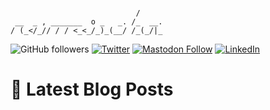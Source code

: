 ```

                            /
 __  _ , _______  o _   _. /_  __.
/ (_</_// / / <_<_/_)_(__/ /_(_/|_

```

![GitHub followers](https://img.shields.io/github/followers/revmischa?style=for-the-badge&logo=github&logoColor=white&color=1CA2F1)
[![Twitter](https://img.shields.io/badge/Twitter-Profile-informational?style=for-the-badge&logo=twitter&logoColor=white&color=1CA2F1)](https://twitter.com/spiegelmock)
[![Mastodon Follow](https://img.shields.io/mastodon/follow/38970?domain=https%3A%2F%2Fsocial.coop&label=ActivityPub&logoColor=white&color=1CA2F1)](https://social.coop/@wooster)
[![LinkedIn](https://img.shields.io/badge/LinkedIn-Profile-informational?style=for-the-badge&logo=linkedin&logoColor=white&color=0D76A8)](https://www.linkedin.com/in/spiegelmock/)



# 📩 Latest Blog Posts
<!-- BLOG-POST-LIST:START -->
<!-- BLOG-POST-LIST:END -->
